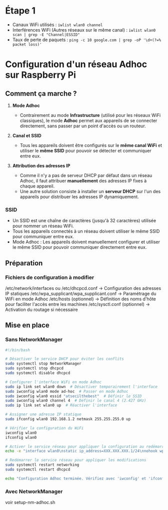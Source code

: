 
# Étape 1 
- Canaux WiFi utilisés : `iwlist wlan0 channel`
- Interférences WiFi (Autres réseaux sur le même canal) : `iwlist wlan0 scan | grep -E "Channel|ESSID"`
- Taux de perte de paquets : `ping -c 10 google.com | grep -oP '\d+(?=% packet loss)'`


# Configuration d'un réseau Adhoc sur Raspberry Pi  

## Comment ça marche ?  

1. **Mode Adhoc**  
   - Contrairement au mode **Infrastructure** (utilisé pour les réseaux WiFi classiques), le mode **Adhoc** permet aux appareils de se connecter directement, sans passer par un point d'accès ou un routeur.

2. **Canal et SSID**  
   - Tous les appareils doivent être configurés sur le **même canal WiFi** et utiliser le **même SSID** pour pouvoir se détecter et communiquer entre eux.

3. **Attribution des adresses IP**  
   - Comme il n'y a pas de serveur DHCP par défaut dans un réseau Adhoc, il faut attribuer **manuellement** des adresses IP fixes à chaque appareil.  
   - Une autre solution consiste à installer un **serveur DHCP** sur l'un des appareils pour distribuer les adresses IP dynamiquement.

### SSID 
- Un SSID est une chaîne de caractères (jusqu'à 32 caractères) utilisée pour nommer un réseau WiFi.
- Tous les appareils connectés à un réseau doivent utiliser le même SSID pour communiquer entre eux.
- Mode Adhoc : Les appareils doivent manuellement configurer et utiliser le même SSID pour pouvoir communiquer directement entre eux.

## Préparation
### Fichiers de configuration à modifier
/etc/network/interfaces ou /etc/dhcpcd.conf	-> Configuration des adresses IP statiques
/etc/wpa_supplicant/wpa_supplicant.conf	-> Paramétrage du WiFi en mode Adhoc
/etc/hosts (optionnel) -> Définition des noms d'hôte pour faciliter l'accès entre les machines
/etc/sysctl.conf (optionnel) -> Activation du routage si nécessaire

## Mise en place

### Sans NetworkManager
```bash
#!/bin/bash

# Désactiver le service DHCP pour éviter les conflits
sudo systemctl stop NetworkManager
sudo systemctl stop dhcpcd
sudo systemctl disable dhcpcd

# Configurer l'interface WiFi en mode Adhoc
sudo ip link set wlan0 down  # Désactiver temporairement l'interface
sudo iwconfig wlan0 mode ad-hoc  # Passer en mode Adhoc
sudo iwconfig wlan0 essid "atsecilthebest"  # Définir le SSID
sudo iwconfig wlan0 channel 4  # Définir le canal 4 (2.427 GHz)
sudo ip link set wlan0 up  # Réactiver l'interface

# Assigner une adresse IP statique
sudo ifconfig wlan0 192.168.1.2 netmask 255.255.255.0 up

# Vérifier la configuration du WiFi
iwconfig wlan0
ifconfig wlan0

# Activer le service réseau pour appliquer la configuration au redémarrage
echo -e "interface wlan0\nstatic ip_address=XXX.XXX.XXX.1/24\nnohook wpa_supplicant" | sudo tee -a /etc/dhcpcd.conf

# Redémarrer le service réseau pour appliquer les modifications
sudo systemctl restart networking
sudo systemctl restart dhcpcd

echo "Configuration Adhoc terminée. Vérifiez avec 'iwconfig' et 'ifconfig'."

```

### Avec NetworkManager  
voir setup-nm-adhoc.sh